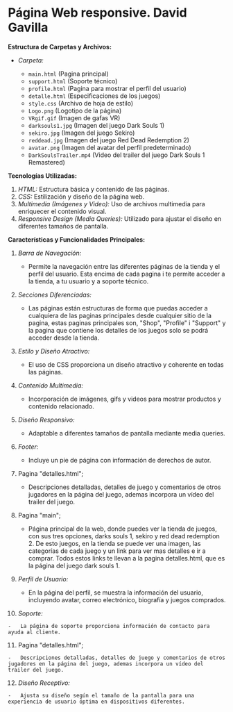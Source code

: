 # Página Web responsive. David Gavilla
**Estructura de Carpetas y Archivos:**

-   _Carpeta:_
    
    
    -   `main.html` (Pagina principal)
    -   `support.html` (Soporte técnico)
    -   `profile.html` (Pagina para mostrar el perfil del usuario)
    -   `detalle.html` (Especificaciones de los juegos)
    -   `style.css` (Archivo de hoja de estilo)
    -   `Logo.png` (Logotipo de la página)
    -   `VRgif.gif` (Imagen de gafas VR)
    -   `darksouls1.jpg` (Imagen del juego Dark Souls 1)
    -   `sekiro.jpg` (Imagen del juego Sekiro)
    -   `reddead.jpg` (Imagen del juego Red Dead Redemption 2)
    -   `avatar.png` (Imagen del avatar del perfil predeterminado)
    -   `DarkSoulsTrailer.mp4` (Video del trailer del juego Dark Souls 1 Remastered)

**Tecnologías Utilizadas:**

1.  _HTML:_ Estructura básica y contenido de las páginas.
2.  _CSS:_ Estilización y diseño de la página web.
3.  _Multimedia (Imágenes y Video):_ Uso de archivos multimedia para enriquecer el contenido visual.
4.  _Responsive Design (Media Queries):_ Utilizado para ajustar el diseño en diferentes tamaños de pantalla.

**Características y Funcionalidades Principales:**

1.  _Barra de Navegación:_
    
    -   Permite la navegación entre las diferentes páginas de la tienda y el perfil del usuario. Esta encima de cada pagina i te permite acceder a la tienda, a tu usuario y a soporte técnico.
2.  _Secciones Diferenciadas:_
    
    -   Las páginas están estructuras de forma que puedas acceder a cualquiera de las paginas principales desde cualquier sitio de la pagina, estas paginas principales son, "Shop", "Profile" i "Support" y la pagina que contiene los detalles de los juegos solo se podrá acceder desde la tienda.
3.  _Estilo y Diseño Atractivo:_
    
    -   El uso de CSS proporciona un diseño atractivo y coherente en todas las páginas.
4.  _Contenido Multimedia:_
    
    -   Incorporación de imágenes, gifs y videos para mostrar productos y contenido relacionado.
5.  _Diseño Responsivo:_
    
    -   Adaptable a diferentes tamaños de pantalla mediante media queries.
6.  _Footer:_
    
    -   Incluye un pie de página con información de derechos de autor.
7.  Pagina "detalles.html";
    
    -   Descripciones detalladas, detalles de juego y comentarios de otros jugadores en la página del juego, ademas incorpora un vídeo del trailer del juego.
8.  Pagina "main";
    
    -   Página principal de la web, donde puedes ver la tienda de juegos, con sus tres opciones, darks souls 1, sekiro y red dead redemption 2. De esto juegos, en la tienda se puede ver una imagen, las categorías de cada juego y un link para ver mas detalles e ir a comprar. Todos estos links te llevan a la pagina detalles.html, que es la página del juego dark souls 1.

9.  _Perfil de Usuario:_
    
    -   En la página del perfil, se muestra la información del usuario, incluyendo avatar, correo electrónico, biografía y juegos comprados.
10.  _Soporte:_
    
    -   La página de soporte proporciona información de contacto para ayuda al cliente.
11.  Pagina "detalles.html";
    
    -   Descripciones detalladas, detalles de juego y comentarios de otros jugadores en la página del juego, ademas incorpora un vídeo del trailer del juego.
12.  _Diseño Receptivo:_
    
    -   Ajusta su diseño según el tamaño de la pantalla para una experiencia de usuario óptima en dispositivos diferentes.
